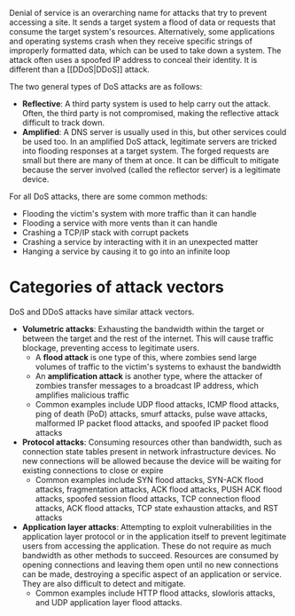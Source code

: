 Denial of service is an overarching name for attacks that try to prevent accessing a site. It sends a target system a flood of data or requests that consume the target system's resources. Alternatively, some applications and operating systems crash when they receive specific strings of improperly formatted data, which can be used to take down a system. The attack often uses a spoofed IP address to conceal their identity. It is different than a [[DDoS|DDoS]] attack.

The two general types of DoS attacks are as follows:
- **Reflective**: A third party system is used to help carry out the attack. Often, the third party is not compromised, making the reflective attack difficult to track down.
- **Amplified**: A DNS server is usually used in this, but other services could be used too. In an amplified DoS attack, legitimate servers are tricked into flooding responses at a target system. The forged requests are small but there are many of them at once. It can be difficult to mitigate because the server involved (called the reflector server) is a legitimate device.

For all DoS attacks, there are some common methods:
- Flooding the victim's system with more traffic than it can handle
- Flooding a service with more vents than it can handle
- Crashing a TCP/IP stack with corrupt packets
- Crashing a service by interacting with it in an unexpected matter
- Hanging a service by causing it to go into an infinite loop

# Categories of attack vectors
DoS and DDoS attacks have similar attack vectors.
- **Volumetric attacks**: Exhausting the bandwidth within the target or between the target and the rest of the internet. This will cause traffic blockage, preventing access to legitimate users.
	- A **flood attack** is one type of this, where zombies send large volumes of traffic to the victim's systems to exhaust the bandwidth
	- An **amplification attack** is another type, where the attacker of zombies transfer messages to a broadcast IP address, which amplifies malicious traffic
	- Common examples include UDP flood attacks, ICMP flood attacks, ping of death (PoD) attacks, smurf attacks, pulse wave attacks, malformed IP packet flood attacks, and spoofed IP packet flood attacks
- **Protocol attacks**: Consuming resources other than bandwidth, such as connection state tables present in network infrastructure devices. No new connections will be allowed because the device will be waiting for existing connections to close or expire
	- Common examples include SYN flood attacks, SYN-ACK flood attacks, fragmentation attacks, ACK flood attacks, PUSH ACK flood attacks, spoofed session flood attacks, TCP connection flood attacks, ACK flood attacks, TCP state exhaustion attacks, and RST attacks
- **Application layer attacks**: Attempting to exploit vulnerabilities in the application layer protocol or in the application itself to prevent legitimate users from accessing the application. These do not require as much bandwidth as other methods to succeed. Resources are consumed by opening connections and leaving them open until no new connections can be made, destroying a specific aspect of an application or service. They are also difficult to detect and mitigate.
	- Common examples include HTTP flood attacks, slowloris attacks, and UDP application layer flood attacks.